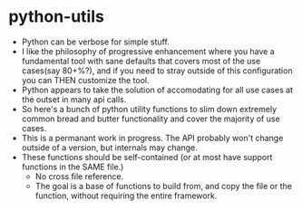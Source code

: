 # python-utils
* Python can be verbose for simple stuff.
* I like the philosophy of progressive enhancement where you have a fundamental tool with sane defaults that covers 
most of the use cases(say 80+%?), and if you need to stray outside of this configuration you can THEN customize the tool.
* Python appears to take the solution of accomodating for all use cases at the outset in many api calls.
* So here's a bunch of python utility functions to slim down extremely common bread and butter functionality and cover the majority of use cases.
* This is a permanant work in progress. The API probably won't change outside of a version, but internals may change.
* These functions should be self-contained (or at most have support functions in the SAME file.) 
    * No cross file reference. 
    * The goal is a base of functions to build from, and copy the file or the function, without requiring the entire framework.